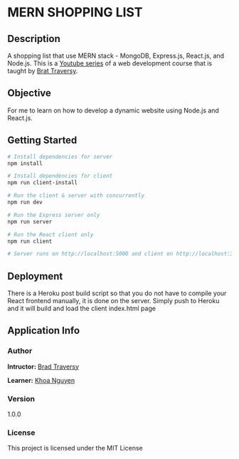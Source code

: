 # MERN SHOPPING LIST
## Description
A shopping list that use MERN stack - MongoDB, Express.js, React.js, and Node.js. This is a [Youtube series](https://www.youtube.com/playlist?list=PLillGF-RfqbbiTGgA77tGO426V3hRF9iE) of a web development course that is taught by [Brat Traversy](https://www.traversymedia.com/).

## Objective
For me to learn on how to develop a dynamic website using Node.js and React.js.

## Getting Started
```bash
# Install dependencies for server
npm install

# Install dependencies for client
npm run client-install

# Run the client & server with concurrently
npm run dev

# Run the Express server only
npm run server

# Run the React client only
npm run client

# Server runs on http://localhost:5000 and client on http://localhost:3000
```

## Deployment
There is a Heroku post build script so that you do not have to compile your React frontend manually, it is done on the server. Simply push to Heroku and it will build and load the client index.html page

## Application Info
### Author

**Intructor:** [Brad Traversy](https://www.traversymedia.com/)

**Learner:** [Khoa Nguyen](http://henrykhoanguyen.github.io)

### Version

1.0.0

### License

This project is licensed under the MIT License
